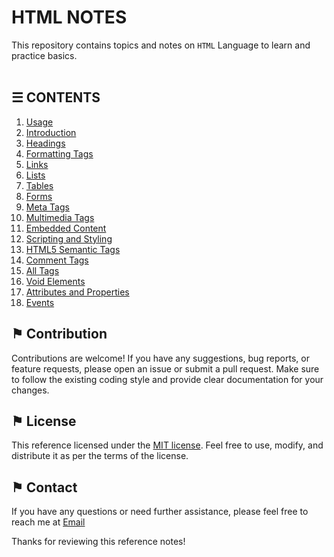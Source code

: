 # HTML NOTES

This repository contains topics and notes on `HTML` Language to learn and practice basics.
\
&nbsp;

## &#9776; CONTENTS 
1. [Usage](./usage.md)
2. [Introduction](./introduction.md)
3. [Headings](docs/headings.md)
4. [Formatting Tags](docs/formatting-tags.md)
5. [Links](docs/links.md)
6. [Lists](docs/lists.md)
7. [Tables](docs/tables.md)
8. [Forms](docs/forms.md)
9. [Meta Tags](docs/meta-tags.md)
10. [Multimedia Tags](docs/multimedia-tags.md)
11. [Embedded Content](docs/embedded-content.md)
12. [Scripting and Styling](docs/scripting-and-styling.md)
13. [HTML5 Semantic Tags](docs/html-semantic-tags.md)
14. [Comment Tags](docs/comment-tags.md)
15. [All Tags](./all-tags.md)
16. [Void Elements](./void-elements.md)
17. [Attributes and Properties](docs/attributes-and-properties.md)
18. [Events](docs/events.md)

## &#9873; Contribution

Contributions are welcome! If you have any suggestions, bug reports, or feature requests, please open an issue or submit a pull request. Make sure to follow the existing coding style and provide clear documentation for your changes.

## &#9873; License

This reference licensed under the [MIT license](LICENSE). Feel free to use, modify, and distribute it as per the terms of the license.

## &#9873; Contact

If you have any questions or need further assistance, please feel free to reach me at [Email](mailto:social_text)

Thanks for reviewing this reference notes!